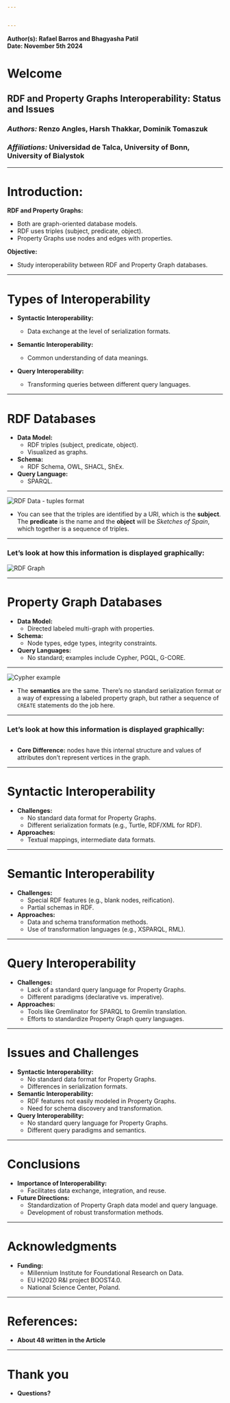 ```yaml
---


---
```


<p><strong>Author(s): Rafael Barros and Bhagyasha Patil</strong><br>
<strong>Date: November 5th 2024</strong></p>
<h1 id="welcome">Welcome</h1>
<h2 id="rdf-and-property-graphs-interoperability-status-and-issues">RDF and Property Graphs Interoperability: Status and Issues</h2>
<h3 id="authors-renzo-angles-harsh-thakkar-dominik-tomaszuk"><em><strong>Authors:</strong></em> Renzo Angles, Harsh Thakkar, Dominik Tomaszuk</h3>
<h3 id="affiliations-universidad-de-talca-university-of-bonn-university-of-bialystok"><em><strong>Affiliations:</strong></em> Universidad de Talca, University of Bonn, University of Bialystok</h3>
<hr>
<h1 id="introduction">Introduction:</h1>
<p><strong>RDF and Property Graphs:</strong> ​</p>
<ul>
<li>Both are graph-oriented database models. ​</li>
<li>RDF uses triples (subject, predicate, object). ​</li>
<li>Property Graphs use nodes and edges with properties.</li>
</ul>
<p><strong>Objective:</strong></p>
<ul>
<li>Study interoperability between RDF and Property Graph databases.</li>
</ul>
<hr>
<h1 id="types-of-interoperability-​">Types of Interoperability ​</h1>
<ul>
<li>
<p><strong>Syntactic Interoperability:</strong></p>
<ul>
<li>Data exchange at the level of serialization formats. ​</li>
</ul>
</li>
<li>
<p><strong>Semantic Interoperability:</strong></p>
<ul>
<li>Common understanding of data meanings.​</li>
</ul>
</li>
<li>
<p><strong>Query Interoperability:</strong></p>
<ul>
<li>Transforming queries between different query languages.</li>
</ul>
</li>
</ul>
<hr>
<h1 id="rdf-databases">RDF Databases</h1>
<ul>
<li><strong>Data Model:</strong>
<ul>
<li>RDF triples (subject, predicate, object). ​</li>
<li>Visualized as graphs. ​</li>
</ul>
</li>
<li><strong>Schema:</strong>
<ul>
<li>RDF Schema, OWL, SHACL, ShEx. ​</li>
</ul>
</li>
<li><strong>Query Language:</strong>
<ul>
<li>SPARQL.</li>
</ul>
</li>
</ul>
<hr>
<p><img src="https://s3.amazonaws.com/dev.assets.neo4j.com/wp-content/uploads/20170617195306/RDF-data-Turtle-syntax-1024x581.png" alt="RDF Data - tuples format"></p>
<ul>
<li>You can see that the triples are identified by a URI, which is the <strong>subject</strong>. The <strong>predicate</strong> is the name and the <strong>object</strong> will be <em>Sketches of Spain</em>, which together is a sequence of triples.</li>
</ul>
<hr>
<h3 id="lets-look-at-how-this-information-is-displayed-graphically">Let’s look at how this information is displayed graphically:</h3>
<p><img src="https://s3.amazonaws.com/dev.assets.neo4j.com/wp-content/uploads/20170617195358/RDF-graph-example-graphconnect-1024x537.png" alt="RDF Graph"></p>
<hr>
<h1 id="property-graph-databases">Property Graph Databases</h1>
<ul>
<li><strong>Data Model:</strong>
<ul>
<li>Directed labeled multi-graph with properties. ​</li>
</ul>
</li>
<li><strong>Schema:</strong>
<ul>
<li>Node types, edge types, integrity constraints. ​</li>
</ul>
</li>
<li><strong>Query Languages:</strong>
<ul>
<li>No standard; examples include Cypher, PGQL, G-CORE.</li>
</ul>
</li>
</ul>
<hr>
<p><img src="https://s3.amazonaws.com/dev.assets.neo4j.com/wp-content/uploads/20170617195506/LPG-data-cypher-1024x519.png" alt="Cypher example"></p>
<ul>
<li>The <strong>semantics</strong> are the same. There’s no standard serialization format or a way of expressing a labeled property graph, but rather a sequence of <code>CREATE</code> statements do the job here.</li>
</ul>
<hr>
<h3 id="lets-look-at-how-this-information-is-displayed-graphically-1">Let’s look at how this information is displayed graphically:</h3>
<p><img src="https://s3.amazonaws.com/dev.assets.neo4j.com/wp-content/uploads/20170617195625/LPG-Graph-Example-graphconnect-1024x533.png" alt=""></p>
<ul>
<li><strong>Core Difference:</strong> nodes have this internal structure and values of attributes don’t represent vertices in the graph.</li>
</ul>
<hr>
<h1 id="syntactic-interoperability">Syntactic Interoperability</h1>
<ul>
<li><strong>Challenges:</strong>
<ul>
<li>No standard data format for Property Graphs. ​</li>
<li>Different serialization formats (e.g., Turtle, RDF/XML for RDF). ​</li>
</ul>
</li>
<li><strong>Approaches:</strong>
<ul>
<li>Textual mappings, intermediate data formats.</li>
</ul>
</li>
</ul>
<hr>
<h1 id="semantic-interoperability">Semantic Interoperability</h1>
<ul>
<li><strong>Challenges:</strong>
<ul>
<li>Special RDF features (e.g., blank nodes, reification). ​</li>
<li>Partial schemas in RDF. ​</li>
</ul>
</li>
<li><strong>Approaches:</strong>
<ul>
<li>Data and schema transformation methods. ​</li>
<li>Use of transformation languages (e.g., XSPARQL, RML).</li>
</ul>
</li>
</ul>
<hr>
<h1 id="query-interoperability-​">Query Interoperability ​</h1>
<ul>
<li><strong>Challenges:</strong>
<ul>
<li>Lack of a standard query language for Property Graphs. ​</li>
<li>Different paradigms (declarative vs. imperative). ​</li>
</ul>
</li>
<li><strong>Approaches:</strong>
<ul>
<li>Tools like Gremlinator for SPARQL to Gremlin translation. ​</li>
<li>Efforts to standardize Property Graph query languages.</li>
</ul>
</li>
</ul>
<hr>
<h1 id="issues-and-challenges">Issues and Challenges</h1>
<ul>
<li><strong>Syntactic Interoperability:</strong>
<ul>
<li>No standard data format for Property Graphs. ​</li>
<li>Differences in serialization formats. ​</li>
</ul>
</li>
<li><strong>Semantic Interoperability:</strong>
<ul>
<li>RDF features not easily modeled in Property Graphs. ​</li>
<li>Need for schema discovery and transformation. ​</li>
</ul>
</li>
<li><strong>Query Interoperability:</strong>
<ul>
<li>No standard query language for Property Graphs. ​</li>
<li>Different query paradigms and semantics.</li>
</ul>
</li>
</ul>
<hr>
<h1 id="conclusions">Conclusions</h1>
<ul>
<li><strong>Importance of Interoperability:</strong> ​
<ul>
<li>Facilitates data exchange, integration, and reuse. ​</li>
</ul>
</li>
<li><strong>Future Directions:</strong>
<ul>
<li>Standardization of Property Graph data model and query language. ​</li>
<li>Development of robust transformation methods.</li>
</ul>
</li>
</ul>
<hr>
<h1 id="acknowledgments-​">Acknowledgments ​</h1>
<ul>
<li><strong>Funding:</strong>
<ul>
<li>Millennium Institute for Foundational Research on Data. ​</li>
<li>EU H2020 R&amp;I project BOOST4.0. ​</li>
<li>National Science Center, Poland.</li>
</ul>
</li>
</ul>
<hr>
<h1 id="references">References:</h1>
<ul>
<li><strong>About 48 written in the Article</strong></li>
</ul>
<hr>
<h1 id="thank-you">Thank you</h1>
<ul>
<li><strong>Questions?</strong></li>
</ul>

